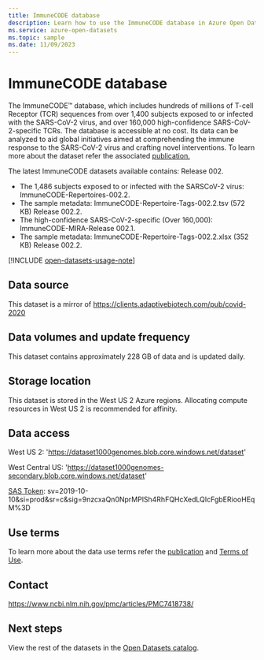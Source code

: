 ```yaml
---
title: ImmuneCODE database
description: Learn how to use the ImmuneCODE database in Azure Open Datasets.
ms.service: azure-open-datasets
ms.topic: sample
ms.date: 11/09/2023
---
```


# ImmuneCODE database

The ImmuneCODE™ database, which includes hundreds of millions of T-cell Receptor (TCR) sequences from over 1,400 subjects exposed to or infected with the SARS-CoV-2 virus, and over 160,000 high-confidence SARS-CoV-2-specific TCRs. 
The database is accessible at no cost. Its data can be analyzed to aid global initiatives aimed at comprehending the immune response to the SARS-CoV-2 virus and crafting novel interventions. To learn more about the dataset refer the associated [publication.](https://www.ncbi.nlm.nih.gov/pmc/articles/PMC7418738/)

The latest ImmuneCODE datasets available contains: Release 002.

- The 1,486 subjects exposed to or infected with the SARSCoV-2 virus: ImmuneCODE-Repertoires-002.2.
- The sample metadata: ImmuneCODE-Repertoire-Tags-002.2.tsv (572 KB) Release 002.2.
- The high-confidence SARS-CoV-2-specific (Over 160,000): ImmuneCODE-MIRA-Release 002.1.
- The sample metadata: ImmuneCODE-Repertoire-Tags-002.2.xlsx (352 KB) Release 002.2.

[!INCLUDE [open-datasets-usage-note](./includes/open-datasets-usage-note.md)]

## Data source

This dataset is a mirror of https://clients.adaptivebiotech.com/pub/covid-2020

## Data volumes and update frequency

This dataset contains approximately 228 GB of data and is updated daily.

## Storage location

This dataset is stored in the West US 2 Azure regions. Allocating compute resources in West US 2 is recommended for affinity.

## Data access

West US 2: 'https://dataset1000genomes.blob.core.windows.net/dataset'

West Central US: 'https://dataset1000genomes-secondary.blob.core.windows.net/dataset'

[SAS Token](../storage/common/storage-sas-overview.md): sv=2019-10-10&si=prod&sr=c&sig=9nzcxaQn0NprMPlSh4RhFQHcXedLQIcFgbERiooHEqM%3D

## Use terms

To learn more about the data use terms refer the [publication](https://www.ncbi.nlm.nih.gov/pmc/articles/PMC7418738/) and [Terms of Use](https://clients.adaptivebiotech.com/terms-of-use).

## Contact

https://www.ncbi.nlm.nih.gov/pmc/articles/PMC7418738/

## Next steps

View the rest of the datasets in the [Open Datasets catalog](dataset-catalog.md).
